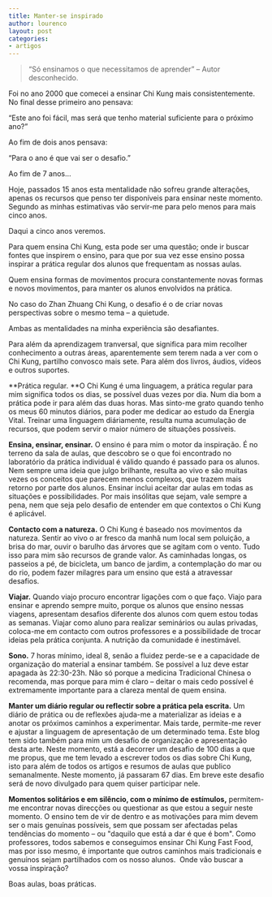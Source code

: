 ```yaml
---
title: Manter-se inspirado
author: lourenco
layout: post
categories:
- artigos
---
```

> &#8220;Só ensinamos o que necessitamos de aprender&#8221; &#8211; Autor desconhecido. 

Foi no ano 2000 que comecei a ensinar Chi Kung mais consistentemente. No final desse primeiro ano pensava:

&#8220;Este ano foi fácil, mas será que tenho material suficiente para o próximo ano?&#8221;

Ao fim de dois anos pensava:

&#8220;Para o ano é que vai ser o desafio.&#8221; 

Ao fim de 7 anos… 

Hoje, passados 15 anos esta mentalidade não sofreu grande alterações, apenas os recursos que penso ter disponíveis para ensinar neste momento. Segundo as minhas estimativas vão servir-me para pelo menos para mais cinco anos. 

Daqui a cinco anos veremos. 

Para quem ensina Chi Kung, esta pode ser uma questão; onde ir buscar fontes que inspirem o ensino, para que por sua vez esse ensino possa inspirar a prática regular dos alunos que frequentam as nossas aulas. 

Quem ensina formas de movimentos procura constantemente novas formas e novos movimentos, para manter os alunos envolvidos na prática. 

No caso do Zhan Zhuang Chi Kung, o desafio é o de criar novas perspectivas sobre o mesmo tema &#8211; a quietude. 

Ambas as mentalidades na minha experiência são desafiantes. 

Para além da aprendizagem tranversal, que significa para mim recolher conhecimento a outras áreas, aparentemente sem terem nada a ver com o Chi Kung, partilho convosco mais sete. Para além dos livros, áudios, vídeos e outros suportes.   

**Prática regular. **O Chi Kung é uma linguagem, a prática regular para mim significa todos os dias, se possível duas vezes por dia. Num dia bom a prática pode ir para além das duas horas. Mas sinto-me grato quando tenho os meus 60 minutos diários, para poder me dedicar ao estudo da Energia Vital. Treinar uma linguagem diáriamente, resulta numa acumulação de recursos, que podem servir o maior número de situações possíveis. 

**Ensina, ensinar, ensinar.** O ensino é para mim o motor da inspiração. É no terreno da sala de aulas, que descobro se o que foi encontrado no laboratório da prática individual é válido quando é passado para os alunos. Nem sempre uma ideia que julgo brilhante, resulta ao vivo e são muitas vezes os conceitos que parecem menos complexos, que trazem mais retorno por parte dos alunos. Ensinar inclui aceitar dar aulas em todas as situações e possibilidades. Por mais insólitas que sejam, vale sempre a pena, nem que seja pelo desafio de entender em que contextos o Chi Kung é aplicável. 

**Contacto com a natureza.** O Chi Kung é baseado nos movimentos da natureza. Sentir ao vivo o ar fresco da manhã num local sem poluição, a brisa do mar, ouvir o barulho das árvores que se agitam com o vento. Tudo isso para mim são recursos de grande valor. As caminhadas longas, os passeios a pé, de bicicleta, um banco de jardim, a contemplação do mar ou do rio, podem fazer milagres para um ensino que está a atravessar desafios. 

**Viajar.** Quando viajo procuro encontrar ligações com o que faço. Viajo para ensinar e aprendo sempre muito, porque os alunos que ensino nessas viagens, apresentam desafios diferente dos alunos com quem estou todas as semanas. Viajar como aluno para realizar seminários ou aulas privadas, coloca-me em contacto com outros professores e a possibilidade de trocar ideias pela prática conjunta. A nutrição da comunidade é inestimável.    

**Sono.** 7 horas mínimo, ideal 8, senão a fluidez perde-se e a capacidade de organização do material a ensinar também. Se possível a luz deve estar apagada às 22:30-23h. Não só porque a medicina Tradicional Chinesa o recomenda, mas porque para mim é claro &#8211; deitar o mais cedo possível é extremamente importante para a clareza mental de quem ensina. 

**Manter um diário regular ou reflectir sobre a prática pela escrita.** Um diário de prática ou de reflexões ajuda-me a materializar as ideias e a anotar os próximos caminhos a experimentar. Mais tarde, permite-me rever e ajustar a linguagem de apresentação de um determinado tema. Este blog tem sido também para mim um desafio de organização e apresentação desta arte. Neste momento, está a decorrer um desafio de 100 dias a que me propus, que me tem levado a escrever todos os dias sobre Chi Kung, isto para além de todos os artigos e resumos de aulas que publico semanalmente. Neste momento, já passaram 67 dias. Em breve este desafio será de novo divulgado para quem quiser participar nele. 

**Momentos solitários e em silêncio, com o mínimo de estímulos,** permitem-me encontrar novas direcções ou questionar as que estou a seguir neste momento. O ensino tem de vir de dentro e as motivações para mim devem ser o mais genuínas possíveis, sem que possam ser afectadas pelas tendências do momento &#8211; ou "daquilo que está a dar é que é bom". Como professores, todos sabemos e conseguimos ensinar Chi Kung Fast Food, mas por isso mesmo, é importante que outros caminhos mais tradicionais e genuínos sejam partilhados com os nosso alunos. 
Onde vão buscar a vossa inspiração?

Boas aulas, boas práticas.
